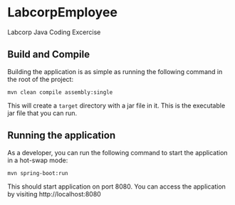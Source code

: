 # LabcorpEmployee
Labcorp Java Coding Excercise

## Build and Compile 

Building the application is as simple as running the following command in the root of the project:

    mvn clean compile assembly:single

This will create a `target` directory with a jar file in it. This is the executable jar file that you can run.

## Running the application

As a developer, you can run the following command to start the application in a hot-swap mode:

    mvn spring-boot:run

This should start application on port 8080. You can access the application by visiting http://localhost:8080


